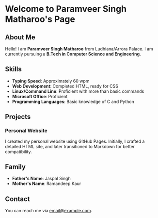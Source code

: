 # Welcome to Paramveer Singh Matharoo's Page

## About Me
Hello! I am **Paramveer Singh Matharoo** from Ludhiana/Arrora Palace. I am currently pursuing a **B.Tech in Computer Science and Engineering**.

## Skills
- **Typing Speed**: Approximately 60 wpm
- **Web Development**: Completed HTML, ready for CSS
- **Linux/Command Line**: Proficient with more than basic commands
- **Microsoft Office**: Proficient
- **Programming Languages**: Basic knowledge of C and Python

## Projects
### Personal Website
I created my personal website using GitHub Pages. Initially, I crafted a detailed HTML site, and later transitioned to Markdown for better compatibility.

## Family
- **Father's Name**: Jaspal Singh
- **Mother's Name**: Ramandeep Kaur

## Contact
You can reach me via [email@example.com](mailto:email@example.com).
